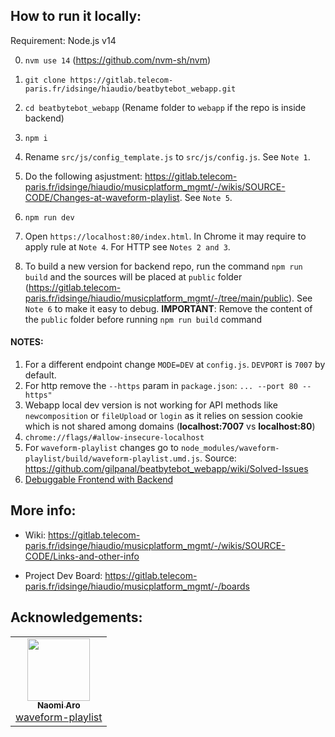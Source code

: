 ## How to run it locally:

Requirement: Node.js v14

0. `nvm use 14` (https://github.com/nvm-sh/nvm)

1. `git clone https://gitlab.telecom-paris.fr/idsinge/hiaudio/beatbytebot_webapp.git`
2. `cd beatbytebot_webapp` (Rename folder to `webapp` if the repo is inside backend)
3. `npm i`
4. Rename `src/js/config_template.js` to `src/js/config.js`. See `Note 1`.
5. Do the following asjustment: https://gitlab.telecom-paris.fr/idsinge/hiaudio/musicplatform_mgmt/-/wikis/SOURCE-CODE/Changes-at-waveform-playlist. See `Note 5`.
6. `npm run dev`
7. Open `https://localhost:80/index.html`. In Chrome it may require to apply rule at `Note 4`. For HTTP see `Notes 2 and 3`.
8. To build a new version for backend repo, run the command `npm run build` and the sources will be placed at `public` folder (https://gitlab.telecom-paris.fr/idsinge/hiaudio/musicplatform_mgmt/-/tree/main/public). See `Note 6` to make it easy to debug. **IMPORTANT**: Remove the content of the `public` folder before running  `npm run build` command


#### NOTES:
1. For a different endpoint change `MODE=DEV` at `config.js`. `DEVPORT` is `7007` by default.
2. For http remove the `--https` param in `package.json`: `... --port 80 --https"`
3. Webapp local dev version is not working for API methods like `newcomposition` or `fileUpload` or `login` as it relies on session cookie which is not shared among domains (**localhost:7007** vs **localhost:80**)
4. `chrome://flags/#allow-insecure-localhost`
5. For `waveform-playlist` changes go to `node_modules/waveform-playlist/build/waveform-playlist.umd.js`. Source: https://github.com/gilpanal/beatbytebot_webapp/wiki/Solved-Issues
6. [Debuggable Frontend with Backend](https://gitlab.telecom-paris.fr/idsinge/hiaudio/musicplatform_mgmt/-/wikis/SOURCE-CODE/Debuggable-Frontend-with-Backend)

## More info:

- Wiki: https://gitlab.telecom-paris.fr/idsinge/hiaudio/musicplatform_mgmt/-/wikis/SOURCE-CODE/Links-and-other-info

- Project Dev Board: https://gitlab.telecom-paris.fr/idsinge/hiaudio/musicplatform_mgmt/-/boards

## Acknowledgements:
<!-- prettier-ignore-start -->
<!-- markdownlint-disable -->
<table>
  <tr>
    <td align="center"><a href="https://github.com/naomiaro"><img src="https://avatars2.githubusercontent.com/u/35253?v=4" width="100px;" alt=""/><br /><sub><b>Naomi Aro</b></sub></a><br /><a href="https://github.com/naomiaro/waveform-playlist" title="Code">waveform-playlist</a></td> 
  </tr>
</table>
<!-- markdownlint-enable -->
<!-- prettier-ignore-end -->
